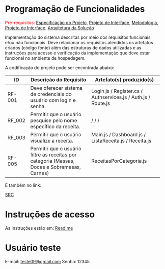 # Programação de Funcionalidades

<span style="color:red">Pré-requisitos: <a href="2-Especificação do Projeto.md"> Especificação do Projeto</a></span>, <a href="3-Projeto de Interface.md"> Projeto de Interface</a>, <a href="4-Metodologia.md"> Metodologia</a>, <a href="3-Projeto de Interface.md"> Projeto de Interface</a>, <a href="5-Arquitetura da Solução.md"> Arquitetura da Solução</a>

Implementação do sistema descritas por meio dos requisitos funcionais e/ou não funcionais. Deve relacionar os requisitos atendidos os artefatos criados (código fonte) além das estruturas de dados utilizadas e as instruções para acesso e verificação da implementação que deve estar funcional no ambiente de hospedagem.



A codificação do projeto pode ser encontrada abaixo:

|ID    | Descrição do Requisito  | Artefato(s) produzido(s) |
|------|-----------------------------------------|----|
|RF-001| Deve oferecer sistema de credenciais do usuário com login e senha. | Login.js / Register.cs / Authservices.js / Auth.js / Route.js| 
|RF_002|Permitir que o usuário pesquise pelo nome específico da receita. |  /  /  /  | 
|RF_003| Permitir que o usuário visualize a receita. | Main.js / Dashboard.js / ListaReceita.js / Receita.js | 
|RF-005| Permitir que o usuário filtre as receitas por categoria (Massas, Doces e Sobremesas, Carnes) | ReceitasPorCategoria.js | 

E também no link: 

[SRC](https://github.com/ICEI-PUC-Minas-PMV-ADS/pmv-ads-2024-1-e3-proj-mov-t4-inspirasabor/tree/dev)

# Instruções de acesso

As instruções estão em:  [Read me](https://github.com/ICEI-PUC-Minas-PMV-ADS/pmv-ads-2024-1-e3-proj-mov-t4-inspirasabor/tree/dev/src#readme)


# Usuário teste

E-mail: teste09@gmail.com
Senha: 12345
